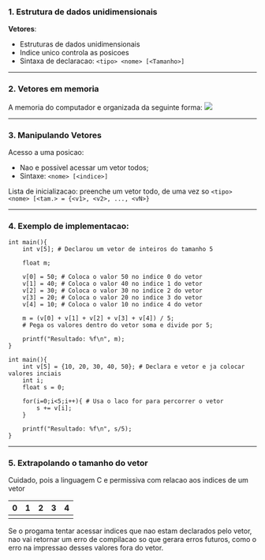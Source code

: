 
### 1. Estrutura de dados unidimensionais

**Vetores**:
- Estruturas de dados unidimensionais
- Indice unico controla as posicoes
- Sintaxa de declaracao:
  `<tipo> <nome> [<Tamanho>]`

---
### 2. Vetores em memoria

A memoria do computador e organizada da seguinte forma:
![](MemoriaVetor.png)

---
### 3. Manipulando Vetores

Acesso a uma posicao:
- Nao e possivel acessar um vetor todos;
- Sintaxe:
     `<nome> [<indice>]`

Lista de inicializacao: preenche um vetor todo, de uma vez so
`<tipo> <nome> [<tam.> = {<v1>, <v2>, ..., <vN>}`

---
### 4. Exemplo de implementacao:

```
int main(){
	int v[5]; # Declarou um vetor de inteiros do tamanho 5

	float m;
	
	v[0] = 50; # Coloca o valor 50 no indice 0 do vetor
	v[1] = 40; # Coloca o valor 40 no indice 1 do vetor
	v[2] = 30; # Coloca o valor 30 no indice 2 do vetor
	v[3] = 20; # Coloca o valor 20 no indice 3 do vetor
	v[4] = 10; # Coloca o valor 10 no indice 4 do vetor

	m = (v[0] + v[1] + v[2] + v[3] + v[4]) / 5;
	# Pega os valores dentro do vetor soma e divide por 5;

	printf("Resultado: %f\n", m);
}
```

```
int main(){
	int v[5] = {10, 20, 30, 40, 50}; # Declara e vetor e ja colocar valores inciais
	int i;
	float s = 0;

	for(i=0;i<5;i++){ # Usa o laco for para percorrer o vetor
		s += v[i]; 
	}

	printf("Resultado: %f\n", s/5);
}
```

---
### 5. Extrapolando o tamanho do vetor

Cuidado, pois a linguagem C e permissiva com relacao aos indices de um vetor

| 0   | 1   | 2   | 3   | 4   |
| --- | --- | --- | --- | --- |
|     |     |     |     |     |
Se o progama tentar acessar indices que nao estam declarados pelo vetor, nao vai retornar um erro de compilacao so que gerara erros futuros, como o erro na impressao desses valores fora do vetor.